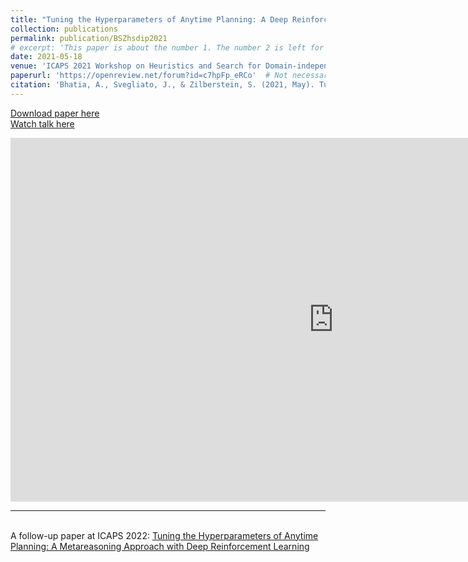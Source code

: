 ```yaml
---
title: "Tuning the Hyperparameters of Anytime Planning: A Deep Reinforcement Learning Approach"
collection: publications
permalink: publication/BSZhsdip2021
# excerpt: 'This paper is about the number 1. The number 2 is left for future work.'
date: 2021-05-18
venue: 'ICAPS 2021 Workshop on Heuristics and Search for Domain-independent Planning'
paperurl: 'https://openreview.net/forum?id=c7hpFp_eRCo'  # Not necessarily a PDF. Can be an arxiv link or aaai link.
citation: 'Bhatia, A., Svegliato, J., & Zilberstein, S. (2021, May). Tuning the Hyperparameters of Anytime Planning: A Deep Reinforcement Learning Approach. In ICAPS 2021 Workshop on Heuristics and Search for Domain-independent Planning.'
---
```


<!-- Everything written here will come on the paper's own webpage. All the above data except the excerpt will also appear automatically. -->

<!-- Should be a pdf link: -->
[Download paper here](https://bhatiaabhinav.github.io/files/BSZhsdip2021.pdf)  
[Watch talk here](https://www.youtube.com/watch?v=6oiFsbbYOLM)

<iframe width="1034" height="582" src="https://www.youtube.com/embed/6oiFsbbYOLM" title="YouTube video player" frameborder="0" allow="accelerometer; autoplay; clipboard-write; encrypted-media; gyroscope; picture-in-picture" allowfullscreen></iframe>

---
\
A follow-up paper at ICAPS 2022: [Tuning the Hyperparameters of Anytime Planning: A Metareasoning Approach with Deep Reinforcement Learning](https://bhatiaabhinav.github.io/publication/BSNZicaps22)